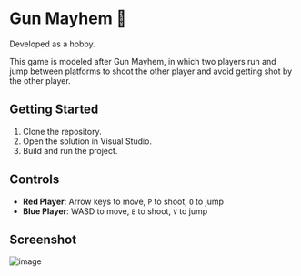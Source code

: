 # Gun Mayhem 🔫

Developed as a hobby.

This game is modeled after Gun Mayhem, in which two players run and jump between platforms to shoot the other player and avoid getting shot by the other player.

## Getting Started

1. Clone the repository.
2. Open the solution in Visual Studio.
3. Build and run the project.

## Controls

- **Red Player**: Arrow keys to move, `P` to shoot, `O` to jump
- **Blue Player**: WASD to move, `B` to shoot, `V` to jump

## Screenshot
![image](https://github.com/user-attachments/assets/95b0e273-fca6-4212-8781-cecb507d56f7)
